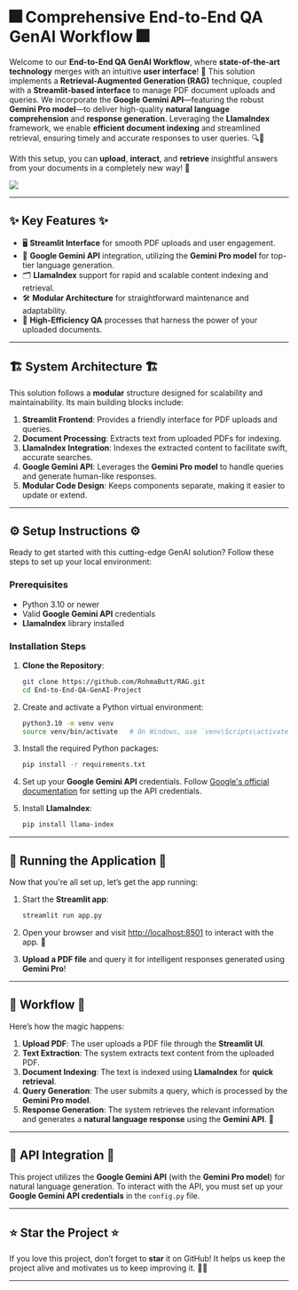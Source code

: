# 🎆 Comprehensive End-to-End QA GenAI Workflow 🎆

Welcome to our **End-to-End QA GenAI Workflow**, where **state-of-the-art technology** merges with an intuitive **user interface**! 🚀 This solution implements a **Retrieval-Augmented Generation (RAG)** technique, coupled with a **Streamlit-based interface** to manage PDF document uploads and queries. We incorporate the **Google Gemini API**—featuring the robust **Gemini Pro model**—to deliver high-quality **natural language comprehension** and **response generation**. Leveraging the **LlamaIndex** framework, we enable **efficient document indexing** and streamlined retrieval, ensuring timely and accurate responses to user queries. 🔍💬

With this setup, you can **upload**, **interact**, and **retrieve** insightful answers from your documents in a completely new way! 🎉

![](https://raw.github.com/alphatechlogics/RAG/86f0c29b155ce740a97d156b5726fd5035903f2f/image.png)

---

## ✨ Key Features ✨

- 🖥️ **Streamlit Interface** for smooth PDF uploads and user engagement.
- 🤖 **Google Gemini API** integration, utilizing the **Gemini Pro model** for top-tier language generation.
- 🗂️ **LlamaIndex** support for rapid and scalable content indexing and retrieval.
- 🛠️ **Modular Architecture** for straightforward maintenance and adaptability.
- 🚀 **High-Efficiency QA** processes that harness the power of your uploaded documents.

---

## 🏗️ System Architecture 🏗️

This solution follows a **modular** structure designed for scalability and maintainability. Its main building blocks include:

1. **Streamlit Frontend**: Provides a friendly interface for PDF uploads and queries.
2. **Document Processing**: Extracts text from uploaded PDFs for indexing.
3. **LlamaIndex Integration**: Indexes the extracted content to facilitate swift, accurate searches.
4. **Google Gemini API**: Leverages the **Gemini Pro model** to handle queries and generate human-like responses.
5. **Modular Code Design**: Keeps components separate, making it easier to update or extend.

---

## ⚙️ Setup Instructions ⚙️

Ready to get started with this cutting-edge GenAI solution? Follow these steps to set up your local environment:

### Prerequisites

- Python 3.10 or newer
- Valid **Google Gemini API** credentials
- **LlamaIndex** library installed

### Installation Steps

1. **Clone the Repository**:

   ```bash
   git clone https://github.com/RohmaButt/RAG.git
   cd End-to-End-QA-GenAI-Project
   ```

2. Create and activate a Python virtual environment:

   ```bash
   python3.10 -m venv venv
   source venv/bin/activate   # On Windows, use `venv\Scripts\activate`
   ```

3. Install the required Python packages:

   ```bash
   pip install -r requirements.txt
   ```

4. Set up your **Google Gemini API** credentials. Follow [Google's official documentation](https://cloud.google.com/docs/authentication/getting-started) for setting up the API credentials.

5. Install **LlamaIndex**:

   ```bash
   pip install llama-index
   ```

---

## 🚀 **Running the Application** 🚀

Now that you're all set up, let’s get the app running:

1. Start the **Streamlit app**:

   ```bash
   streamlit run app.py
   ```

2. Open your browser and visit [http://localhost:8501](http://localhost:8501) to interact with the app. 🎉

3. **Upload a PDF file** and query it for intelligent responses generated using **Gemini Pro**!

---

## 🔄 **Workflow** 🔄

Here’s how the magic happens:

1. **Upload PDF**: The user uploads a PDF file through the **Streamlit UI**.
2. **Text Extraction**: The system extracts text content from the uploaded PDF.
3. **Document Indexing**: The text is indexed using **LlamaIndex** for **quick retrieval**.
4. **Query Generation**: The user submits a query, which is processed by the **Gemini Pro model**.
5. **Response Generation**: The system retrieves the relevant information and generates a **natural language response** using the **Gemini API**. 🎯

---

## 🔌 **API Integration** 🔌

This project utilizes the **Google Gemini API** (with the **Gemini Pro model**) for natural language generation. To interact with the API, you must set up your **Google Gemini API credentials** in the `config.py` file.

---

## ⭐ **Star the Project** ⭐

If you love this project, don’t forget to **star** it on GitHub! It helps us keep the project alive and motivates us to keep improving it. 🌟🚀

---

